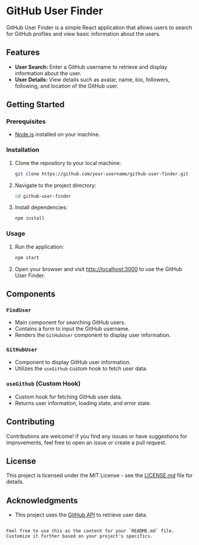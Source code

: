 
# GitHub User Finder

GitHub User Finder is a simple React application that allows users to search for GitHub profiles and view basic information about the users.

## Features

- **User Search:** Enter a GitHub username to retrieve and display information about the user.
- **User Details:** View details such as avatar, name, bio, followers, following, and location of the GitHub user.

## Getting Started

### Prerequisites

- [Node.js](https://nodejs.org/) installed on your machine.

### Installation

1. Clone the repository to your local machine:

   ```bash
   git clone https://github.com/your-username/github-user-finder.git
   ```

2. Navigate to the project directory:

   ```bash
   cd github-user-finder
   ```

3. Install dependencies:

   ```bash
   npm install
   ```

### Usage

1. Run the application:

   ```bash
   npm start
   ```

2. Open your browser and visit [http://localhost:3000](http://localhost:3000) to use the GitHub User Finder.

## Components

### `FindUser`

- Main component for searching GitHub users.
- Contains a form to input the GitHub username.
- Renders the `GitHubUser` component to display user information.

### `GitHubUser`

- Component to display GitHub user information.
- Utilizes the `useGithub` custom hook to fetch user data.

### `useGithub` (Custom Hook)

- Custom hook for fetching GitHub user data.
- Returns user information, loading state, and error state.

## Contributing

Contributions are welcome! If you find any issues or have suggestions for improvements, feel free to open an issue or create a pull request.

## License

This project is licensed under the MIT License - see the [LICENSE.md](LICENSE.md) file for details.

## Acknowledgments

- This project uses the [GitHub API](https://developer.github.com/v3/) to retrieve user data.
```

Feel free to use this as the content for your `README.md` file. Customize it further based on your project's specifics.
